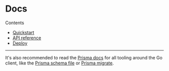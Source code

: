 # Docs

Contents

- [Quickstart](quickstart.md)
- [API reference](reference)
- [Deploy](deploy.md)

---

It's also recommended to read the [Prisma docs](https://prisma.io/docs) for all tooling around the Go client, like the [Prisma schema file](https://www.prisma.io/docs/reference/tools-and-interfaces/prisma-schema/prisma-schema-file) or [Prisma migrate](https://www.prisma.io/docs/reference/tools-and-interfaces/prisma-migrate).
